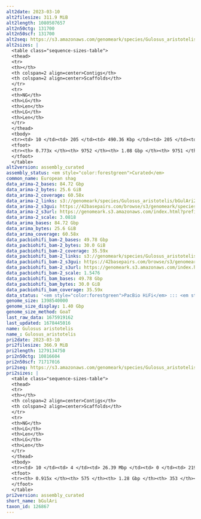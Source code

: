 ```yaml
---
alt2date: 2023-03-10
alt2filesize: 311.9 MiB
alt2length: 1080507657
alt2n50ctg: 131700
alt2n50scf: 131700
alt2seq: https://s3.amazonaws.com/genomeark/species/Gulosus_aristotelis/bGulAri2/assembly_curated/bGulAri2.alt.cur.20230310.fasta.gz
alt2sizes: |
  <table class="sequence-sizes-table">
  <thead>
  <tr>
  <th></th>
  <th colspan=2 align=center>Contigs</th>
  <th colspan=2 align=center>Scaffolds</th>
  </tr>
  <tr>
  <th>NG</th>
  <th>LG</th>
  <th>Len</th>
  <th>LG</th>
  <th>Len</th>
  </tr>
  </thead>
  <tbody>
  <tr><td> 10 </td><td> 205 </td><td> 490.36 Kbp </td><td> 205 </td><td> 490.36 Kbp </td></tr>  <tr><td> 20 </td><td> 562 </td><td> 326.46 Kbp </td><td> 562 </td><td> 326.46 Kbp </td></tr>  <tr><td> 30 </td><td> 1061 </td><td> 243.53 Kbp </td><td> 1061 </td><td> 243.53 Kbp </td></tr>  <tr><td> 40 </td><td> 1727 </td><td> 183.60 Kbp </td><td> 1727 </td><td> 183.60 Kbp </td></tr>  <tr style="background-color:#cccccc;"><td> 50 </td><td> 2623 </td><td> 131.70 Kbp </td><td> 2623 </td><td> 131.70 Kbp </td></tr>  <tr><td> 60 </td><td> 3942 </td><td> 84.47 Kbp </td><td> 3942 </td><td> 84.47 Kbp </td></tr>  <tr><td> 70 </td><td> 6259 </td><td> 41.99 Kbp </td><td> 6259 </td><td> 41.99 Kbp </td></tr>  <tr><td> 80 </td><td> 0 </td><td>  </td><td> 0 </td><td>  </td></tr>  <tr><td> 90 </td><td> 0 </td><td>  </td><td> 0 </td><td>  </td></tr>  <tr><td> 100 </td><td> 0 </td><td>  </td><td> 0 </td><td>  </td></tr>  </tbody>
  <tfoot>
  <tr><th> 0.773x </th><th> 9752 </th><th> 1.08 Gbp </th><th> 9751 </th><th> 1.08 Gbp </th></tr>
  </tfoot>
  </table>
alt2version: assembly_curated
assembly_status: <em style="color:forestgreen">Curated</em>
common_name: European shag
data_arima-2_bases: 84.72 Gbp
data_arima-2_bytes: 25.6 GiB
data_arima-2_coverage: 60.58x
data_arima-2_links: s3://genomeark/species/Gulosus_aristotelis/bGulAri2/genomic_data/arima/<br>
data_arima-2_s3gui: https://42basepairs.com/browse/s3/genomeark/species/Gulosus_aristotelis/bGulAri2/genomic_data/arima/
data_arima-2_s3url: https://genomeark.s3.amazonaws.com/index.html?prefix=species/Gulosus_aristotelis/bGulAri2/genomic_data/arima/
data_arima-2_scale: 3.0818
data_arima_bases: 84.72 Gbp
data_arima_bytes: 25.6 GiB
data_arima_coverage: 60.58x
data_pacbiohifi_bam-2_bases: 49.78 Gbp
data_pacbiohifi_bam-2_bytes: 30.0 GiB
data_pacbiohifi_bam-2_coverage: 35.59x
data_pacbiohifi_bam-2_links: s3://genomeark/species/Gulosus_aristotelis/bGulAri2/genomic_data/pacbio_hifi/<br>
data_pacbiohifi_bam-2_s3gui: https://42basepairs.com/browse/s3/genomeark/species/Gulosus_aristotelis/bGulAri2/genomic_data/pacbio_hifi/
data_pacbiohifi_bam-2_s3url: https://genomeark.s3.amazonaws.com/index.html?prefix=species/Gulosus_aristotelis/bGulAri2/genomic_data/pacbio_hifi/
data_pacbiohifi_bam-2_scale: 1.5476
data_pacbiohifi_bam_bases: 49.78 Gbp
data_pacbiohifi_bam_bytes: 30.0 GiB
data_pacbiohifi_bam_coverage: 35.59x
data_status: '<em style="color:forestgreen">PacBio HiFi</em> ::: <em style="color:forestgreen">Arima</em>'
genome_size: 1398540000
genome_size_display: 1.40 Gbp
genome_size_method: GoaT
last_raw_data: 1675919162
last_updated: 1678445016
name: Gulosus aristotelis
name_: Gulosus_aristotelis
pri2date: 2023-03-10
pri2filesize: 366.9 MiB
pri2length: 1279134750
pri2n50ctg: 10816604
pri2n50scf: 71717016
pri2seq: https://s3.amazonaws.com/genomeark/species/Gulosus_aristotelis/bGulAri2/assembly_curated/bGulAri2.pri.cur.20230310.fasta.gz
pri2sizes: |
  <table class="sequence-sizes-table">
  <thead>
  <tr>
  <th></th>
  <th colspan=2 align=center>Contigs</th>
  <th colspan=2 align=center>Scaffolds</th>
  </tr>
  <tr>
  <th>NG</th>
  <th>LG</th>
  <th>Len</th>
  <th>LG</th>
  <th>Len</th>
  </tr>
  </thead>
  <tbody>
  <tr><td> 10 </td><td> 4 </td><td> 26.39 Mbp </td><td> 0 </td><td> 219.24 Mbp </td></tr>  <tr><td> 20 </td><td> 10 </td><td> 20.03 Mbp </td><td> 1 </td><td> 168.56 Mbp </td></tr>  <tr><td> 30 </td><td> 17 </td><td> 17.00 Mbp </td><td> 2 </td><td> 131.34 Mbp </td></tr>  <tr><td> 40 </td><td> 26 </td><td> 13.73 Mbp </td><td> 3 </td><td> 84.76 Mbp </td></tr>  <tr style="background-color:#cccccc;"><td> 50 </td><td> 38 </td><td style="background-color:#88ff88;"> 10.82 Mbp </td><td> 5 </td><td style="background-color:#88ff88;"> 71.72 Mbp </td></tr>  <tr><td> 60 </td><td> 53 </td><td> 8.36 Mbp </td><td> 7 </td><td> 55.81 Mbp </td></tr>  <tr><td> 70 </td><td> 72 </td><td> 6.04 Mbp </td><td> 10 </td><td> 31.35 Mbp </td></tr>  <tr><td> 80 </td><td> 107 </td><td> 2.90 Mbp </td><td> 16 </td><td> 17.37 Mbp </td></tr>  <tr><td> 90 </td><td> 269 </td><td> 202.31 Kbp </td><td> 82 </td><td> 292.31 Kbp </td></tr>  <tr><td> 100 </td><td> 0 </td><td>  </td><td> 0 </td><td>  </td></tr>  </tbody>
  <tfoot>
  <tr><th> 0.915x </th><th> 575 </th><th> 1.28 Gbp </th><th> 353 </th><th> 1.28 Gbp </th></tr>
  </tfoot>
  </table>
pri2version: assembly_curated
short_name: bGulAri
taxon_id: 126867
---
```

